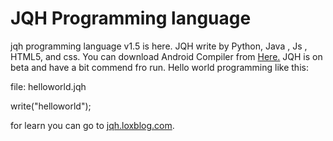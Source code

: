# JQH Programming language
jqh programming language v1.5 is here. JQH write by Python, Java , Js , HTML5, and css. You can download Android Compiler from <a href="http://www.jqh.loxblog.com/page/download-compiler-android">Here.</a>
JQH is on beta and have a bit commend fro run.
Hello world programming like this:


file: helloworld.jqh


write("helloworld");



for learn you can go to <a href="http://www.jqh .loxblog.com">jqh.loxblog.com</a>.

